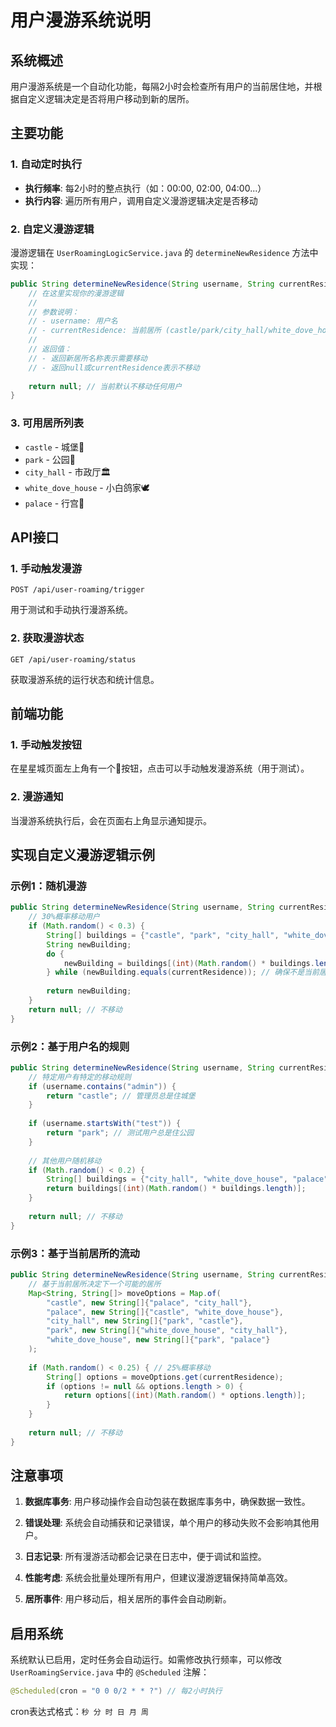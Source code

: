 # 用户漫游系统说明

## 系统概述

用户漫游系统是一个自动化功能，每隔2小时会检查所有用户的当前居住地，并根据自定义逻辑决定是否将用户移动到新的居所。

## 主要功能

### 1. 自动定时执行
- **执行频率**: 每2小时的整点执行（如：00:00, 02:00, 04:00...）
- **执行内容**: 遍历所有用户，调用自定义漫游逻辑决定是否移动

### 2. 自定义漫游逻辑
漫游逻辑在 `UserRoamingLogicService.java` 的 `determineNewResidence` 方法中实现：

```java
public String determineNewResidence(String username, String currentResidence) {
    // 在这里实现你的漫游逻辑
    // 
    // 参数说明：
    // - username: 用户名
    // - currentResidence: 当前居所 (castle/park/city_hall/white_dove_house/palace)
    //
    // 返回值：
    // - 返回新居所名称表示需要移动
    // - 返回null或currentResidence表示不移动
    
    return null; // 当前默认不移动任何用户
}
```

### 3. 可用居所列表
- `castle` - 城堡🏰
- `park` - 公园🌳  
- `city_hall` - 市政厅🏛️
- `white_dove_house` - 小白鸽家🕊️
- `palace` - 行宫🏯

## API接口

### 1. 手动触发漫游
```
POST /api/user-roaming/trigger
```
用于测试和手动执行漫游系统。

### 2. 获取漫游状态
```
GET /api/user-roaming/status
```
获取漫游系统的运行状态和统计信息。

## 前端功能

### 1. 手动触发按钮
在星星城页面左上角有一个🚶按钮，点击可以手动触发漫游系统（用于测试）。

### 2. 漫游通知
当漫游系统执行后，会在页面右上角显示通知提示。

## 实现自定义漫游逻辑示例

### 示例1：随机漫游
```java
public String determineNewResidence(String username, String currentResidence) {
    // 30%概率移动用户
    if (Math.random() < 0.3) {
        String[] buildings = {"castle", "park", "city_hall", "white_dove_house", "palace"};
        String newBuilding;
        do {
            newBuilding = buildings[(int)(Math.random() * buildings.length)];
        } while (newBuilding.equals(currentResidence)); // 确保不是当前居所
        
        return newBuilding;
    }
    return null; // 不移动
}
```

### 示例2：基于用户名的规则
```java
public String determineNewResidence(String username, String currentResidence) {
    // 特定用户有特定的移动规则
    if (username.contains("admin")) {
        return "castle"; // 管理员总是住城堡
    }
    
    if (username.startsWith("test")) {
        return "park"; // 测试用户总是住公园
    }
    
    // 其他用户随机移动
    if (Math.random() < 0.2) {
        String[] buildings = {"city_hall", "white_dove_house", "palace"};
        return buildings[(int)(Math.random() * buildings.length)];
    }
    
    return null; // 不移动
}
```

### 示例3：基于当前居所的流动
```java
public String determineNewResidence(String username, String currentResidence) {
    // 基于当前居所决定下一个可能的居所
    Map<String, String[]> moveOptions = Map.of(
        "castle", new String[]{"palace", "city_hall"},
        "palace", new String[]{"castle", "white_dove_house"},
        "city_hall", new String[]{"park", "castle"},
        "park", new String[]{"white_dove_house", "city_hall"},
        "white_dove_house", new String[]{"park", "palace"}
    );
    
    if (Math.random() < 0.25) { // 25%概率移动
        String[] options = moveOptions.get(currentResidence);
        if (options != null && options.length > 0) {
            return options[(int)(Math.random() * options.length)];
        }
    }
    
    return null; // 不移动
}
```

## 注意事项

1. **数据库事务**: 用户移动操作会自动包装在数据库事务中，确保数据一致性。

2. **错误处理**: 系统会自动捕获和记录错误，单个用户的移动失败不会影响其他用户。

3. **日志记录**: 所有漫游活动都会记录在日志中，便于调试和监控。

4. **性能考虑**: 系统会批量处理所有用户，但建议漫游逻辑保持简单高效。

5. **居所事件**: 用户移动后，相关居所的事件会自动刷新。

## 启用系统

系统默认已启用，定时任务会自动运行。如需修改执行频率，可以修改 `UserRoamingService.java` 中的 `@Scheduled` 注解：

```java
@Scheduled(cron = "0 0 0/2 * * ?") // 每2小时执行
```

cron表达式格式：`秒 分 时 日 月 周`
